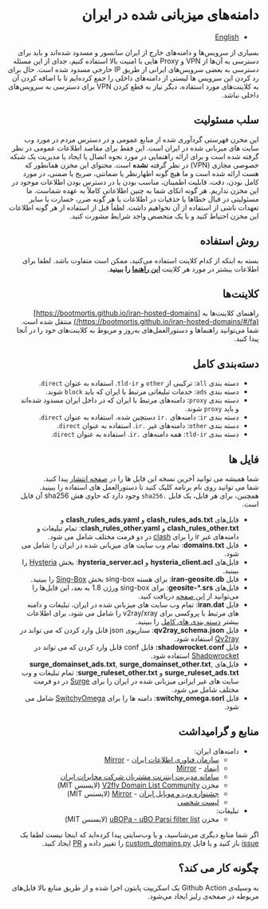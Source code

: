 <div dir=rtl>

# دامنه‌های میزبانی شده در ایران

- [English](README.md)

بسیاری از سرویس‌ها و دامنه‌های خارج از ایران سانسور و مسدود شده‌اند و باید برای دسترسی به آن‌ها از VPN و Proxy هایی با امنیت بالا استفاده کنیم، جدای از این مسئله دسترسی به بعضی سرویس‌های ایرانی از طریق IP خارجی مسدود شده است. حال برای رد کردن این سرویس ها لیستی از دامنه‌های داخلی را جمع کرده‌ایم تا با اضافه کردن آن‌ به کلاینت‌های مورد استفاده، دیگر نیاز به قطع کردن VPN برای دسترسی به سرویس‌های داخلی نباشد.

## سلب مسئولیت

این مخزن فهرستی گردآوری شده از منابع عمومی و در دسترس مردم در مورد وب سایت های میزبانی شده در ایران است. این فقط برای مقاصد اطلاعات عمومی در نظر گرفته شده است و برای ارائه راهنمایی در مورد نحوه اتصال یا ایجاد یا مدیریت یک شبکه خصوصی مجازی (VPN) در نظر گرفته **نشده** است. محتوای این مخزن همانطور که هست ارائه شده است و ما هیچ گونه اظهارنظر یا ضمانتی، صریح یا ضمنی، در مورد کامل بودن، دقت، قابلیت اطمینان، مناسب بودن یا در دسترس بودن اطلاعات موجود در این مخزن نداریم. هر گونه اتکای شما به چنین اطلاعاتی کاملاً به عهده شماست. ما مسئولیتی در قبال خطاها یا حذفیات در اطلاعات یا هر گونه ضرر، خسارت یا سایر تعهدات ناشی از استفاده از آن نخواهیم داشت. لطفاً قبل از استفاده از هر گونه اطلاعات این مخزن احتیاط کنید و با یک متخصص واجد شرایط مشورت کنید.

## روش استفاده

بسته به اینکه از کدام کلاینت استفاده می‌کنید، ممکن است متفاوت باشد. لطفا برای اطلاعات بیشتر در مورد هر کلاینت **[این راهنما](https://bootmortis.github.io/iran-hosted-domains/#/fa/) را ببینید**.

## کلاینت‌ها

راهنمای کلاینت‌ها به [https://bootmortis.github.io/iran-hosted-domains](https://bootmortis.github.io/iran-hosted-domains/#/fa/) منتقل شده است. شما می‌توانید راهنماها و دستورالعمل‌های به‌روز و مربوط به کلاینت‌های خود را در آنجا پیدا کنید.

## دسته‌بندی کامل

- دسته بندی `all`: ترکیبی از `other` و `tld-ir`. استفاده به عنوان `direct`.
- دسته بندی `ads`: خدمات تبلیغاتی مرتبط با ایران که باید `block` شوند.
- دسته بندی `proxy`: دامنه‌های مرتبط با ایران که در داخل ایران مسدود شده‌اند و باید `proxy` شوند.
- دسته بندی `ir`: دامنه‌های `.ir` دستچین شده. استفاده به عنوان `direct`.
- دسته بندی `other`: دامنه‌های غیر `.ir`. استفاده به عنوان `direct`.
- دسته بندی `tld-ir`: همه دامنه‌های `.ir`. استفاده به عنوان `direct`.

## فایل ها

شما همیشه می توانید آخرین نسخه این فایل ها را در [صفحه انتشار][link-release] پیدا کنید.  
شما می توانید روی نام برنامه کلیک کنید تا دستورالعمل های استفاده را ببینید.  
همچنین، برای هر فایل، یک فایل `.sha256` وجود دارد که حاوی هش sha256 آن فایل است.

- فایل‌های **clash_rules_ads.txt** و **clash_rules_ads.yaml** و **clash_rules_other.txt** و **clash_rules_other.yaml**: تمام تبلیغات و دامنه‌های غیر ir را برای [clash](#clash-like-clashx--clash_for_windows_pkg--clash-verge--) در دو فرمت مختلف شامل می شود.
- فایل **domains.txt**: تمام وب سایت های میزبانی شده در ایران را شامل می شود.
- فایل‌های **hysteria_client.acl** و **hysteria_server.acl**: بخش [Hysteria](#hysteria) را ببینید.
- فایل **iran-geosite.db**: برای هسته sing-box بخش [Sing-Box](#sing-box) را ببینید.
- فایل‌های **geosite-*.srs**: برای sing-box ورژن 1.8 به بعد، این فایل‌ها را می‌توانید از [این صفحه](https://github.com/bootmortis/sing-geosite/releases/latest) دریافت کنید.
- فایل **iran.dat**: تمام وب سایت های میزبانی شده در ایران، تبلیغات و دامنه های مرتبط با پروکسی برای v2ray/xray را شامل می شود، برای اطلاعات بیشتر [دسته بندی های کامل](#دسته-بندی-کامل) را ببینید.
- فایل **qv2ray_schema.json**: سناریوی json قابل وارد کردن که می تواند در [Qv2ray](#qv2ray) استفاده شود.
- فایل **shadowrocket.conf:** فایل conf قابل وارد کردن که می تواند در [Shadowrocket](#shadowrocket) استفاده شود.
- فایل‌های **surge_domainset_ads.txt**, **surge_domainset_other.txt**, **surge_ruleset_ads.txt** و **surge_ruleset_other.txt**: تمام تبلیغات و وب سایت های غیر ایرانی میزبانی شده در ایران را برای [Surge](#surge--surfboard) در دو فرمت مختلف شامل می شود.
- فایل **switchy_omega.sorl**: دامنه ها را برای [SwitchyOmega](#switchyomega) شامل می شود.

## منابع و گرامیداشت

- دامنه‌های ایران:
  - [سازمان فناوری اطلاعات ایران](https://eservices.ito.gov.ir/page/iplist) - [Mirror](https://github.com/bootmortis/ito-gov-mirror)
  - [اینماد](https://enamad.ir/DomainListForMIMT) - [Mirror](https://github.com/bootmortis/enamad-mirror)
  - [سامانه مدیریت اینترنت مشتریان شرکت مخابرات ایران](https://adsl.tci.ir/panel/sites)
  - مخزن [V2fly Domain List Community](https://github.com/v2fly/domain-list-community) (لایسنس MIT)
  - [جشنواره وب و موبایل ایران](https://directory.iwmf.ir/) - [Mirror](https://github.com/Chocolate4U/iwmf.ir-Mirror) (لایسنس MIT)
  - [لیست شخصی][link-custom]
- تبلیغات:
  - مخزن [uBOPa - uBO Parsi filter list](https://github.com/nimasaj/uBOPa) (لایسنس MIT)

اگر شما منابع دیگری می‌شناسید، و یا وب‌سایتی پیدا کرده‌اید که اینجا نیست لطفا یک
[issue][link-issues] باز کنید و یا فایل [custom_domains.py][link-custom] را تغییر داده و [PR][link-pr] ایجاد کنید.

## چگونه کار می کند؟

به وسیله‌ی Github Action یک اسکریپت پایتون اجرا شده و از طریق منابع بالا فایل‌های مربوطه در صفحه‌ی رلیز ایجاد می‌شود.

</div>

[link-custom]: src/data/custom_domains.py
[link-pr]: ../../pulls
[link-issues]: ../../issues/new?assignees=&labels=enhancement&template=request-for-domain-addition-removal.md&title=Add%2FRemove+%60example.com%60
[link-release]: ../../releases/latest
